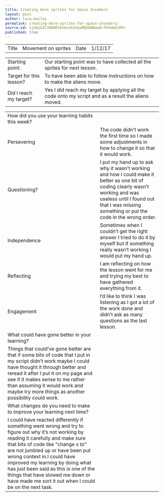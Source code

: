 ```yaml
---
title: Creating more sprites for Space Invaders
layout: post
author: luca.mailey
permalink: creating-more-sprites-for-space-invaders/
source-id: 1jUmjGIC3080RJknmceXxVqxMQEbNBww0rfmYmAdc0Po
published: true
---
```

<table>
  <tr>
    <td>Title</td>
    <td>Movement on sprites</td>
    <td>Date</td>
    <td>1/12/17</td>
  </tr>
</table>


<table>
  <tr>
    <td>Starting point:</td>
    <td>Our starting point was to have collected all the sprites for next lesson.</td>
  </tr>
  <tr>
    <td>Target for this lesson?</td>
    <td>To have been able to follow instructions on how to make the aliens move.</td>
  </tr>
  <tr>
    <td>Did I reach my target? </td>
    <td>Yes I did reach my target by applying all the code onto my script and as a result the aliens moved.</td>
  </tr>
</table>


<table>
  <tr>
    <td>How did you use your learning habits this week?</td>
    <td></td>
  </tr>
  <tr>
    <td>Persevering</td>
    <td>The code didn't work the first time so I made some adjustments in how to change it so that it would work.</td>
  </tr>
  <tr>
    <td>Questioning?</td>
    <td>I put my hand up to ask why it wasn't working and how I could make it better as one bit of coding clearly wasn’t working and was useless until I found out that I was missing something or put the code in the wrong order.  </td>
  </tr>
  <tr>
    <td>Independence</td>
    <td>Sometimes when I couldn’t get the right answer I tried to do it by myself but if something really wasn’t working I would put my hand up.</td>
  </tr>
  <tr>
    <td>Reflecting</td>
    <td>I am reflecting on how the lesson went for me and trying my best to have gathered everything from it.</td>
  </tr>
  <tr>
    <td>Engagement</td>
    <td>I’d like to think I was listening as I got a lot of the work done and didn’t ask as many questions as the last lesson.</td>
  </tr>
  <tr>
    <td>What could have gone better in your learning?</td>
    <td></td>
  </tr>
  <tr>
    <td>Things that could’ve gone better are that if some bits of code that I put in my script didn’t work maybe I could have thought it through better and reread it after I put it on my page and see if it makes sense to me rather than assuming it would work and maybe try more things as another possibility could work.    </td>
    <td></td>
  </tr>
  <tr>
    <td>What changes do you need to make to improve your learning next time?</td>
    <td></td>
  </tr>
  <tr>
    <td>I could have reacted differently if something went wrong and try to figure out why it’s not working by reading it carefully and make sure that bits of code like "change x to" are not jumbled up or have been put wrong context in.I could have improved my learning by doing what has just been said as this is one of the things that have slowed me down or have made me sort it out when I could be on the next task.  </td>
    <td></td>
  </tr>
</table>


